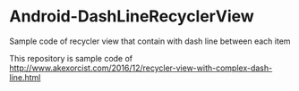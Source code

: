 # Android-DashLineRecyclerView
Sample code of recycler view that contain with dash line between each item

This repository is sample code of 
http://www.akexorcist.com/2016/12/recycler-view-with-complex-dash-line.html

